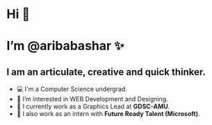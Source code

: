 # Hi 👋
# I’m @aribabashar ✨

## I am an articulate, creative and quick thinker.

- 💻 I'm a Computer Science undergrad.
- 👀 I’m interested in WEB Development and Designing.
- 🌱 I currently work as a Graphics Lead at **GDSC-AMU**.
- 🧩 I also work as an intern with **Future Ready Talent (Microsoft)**.

